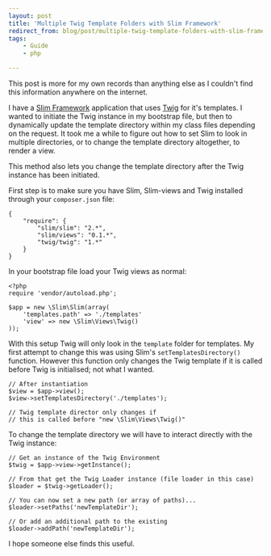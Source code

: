 ```yaml
---
layout: post
title: 'Multiple Twig Template Folders with Slim Framework'
redirect_from: blog/post/multiple-twig-template-folders-with-slim-framework
tags:
    - Guide
    - php

---
```

This post is more for my own records than anything else as I couldn't find this information anywhere on the internet.

I have a [Slim Framework](http://slimframework.com/) application that uses [Twig](http://twig.sensiolabs.org/) for it's templates. I wanted to initiate the Twig instance in my bootstrap file, but then to dynamically update the template directory within my class files depending on the request. It took me a while to figure out how to set Slim to look in multiple directories, or to change the template directory altogether, to render a view.

This method also lets you change the template directory after the Twig instance has been initiated.

First step is to make sure you have Slim, Slim-views and Twig installed through your `composer.json` file:

```
{
    "require": {
        "slim/slim": "2.*",
        "slim/views": "0.1.*",
        "twig/twig": "1.*"
    }
}
```

In your bootstrap file load your Twig views as normal:

```
<?php
require 'vendor/autoload.php';

$app = new \Slim\Slim(array(
    'templates.path' => './templates'
    'view' => new \Slim\Views\Twig()
));
```

With this setup Twig will only look in the `template` folder for templates. My first attempt to change this was using Slim's `setTemplatesDirectory()` function. However this function only changes the Twig template if it is called before Twig is initialised; not what I wanted.

```
// After instantiation
$view = $app->view();
$view->setTemplatesDirectory('./templates');

// Twig template director only changes if
// this is called before "new \Slim\Views\Twig()"
```

To change the template directory we will have to interact directly with the Twig instance:

```
// Get an instance of the Twig Environment
$twig = $app->view->getInstance();

// From that get the Twig Loader instance (file loader in this case)
$loader = $twig->getLoader();

// You can now set a new path (or array of paths)...
$loader->setPaths('newTemplateDir');

// Or add an additional path to the existing
$loader->addPath('newTemplateDir');
```
I hope someone else finds this useful.
